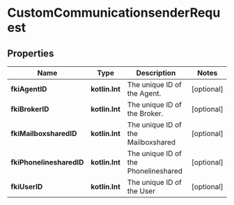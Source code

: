 
# CustomCommunicationsenderRequest

## Properties
| Name | Type | Description | Notes |
| ------------ | ------------- | ------------- | ------------- |
| **fkiAgentID** | **kotlin.Int** | The unique ID of the Agent. |  [optional] |
| **fkiBrokerID** | **kotlin.Int** | The unique ID of the Broker. |  [optional] |
| **fkiMailboxsharedID** | **kotlin.Int** | The unique ID of the Mailboxshared |  [optional] |
| **fkiPhonelinesharedID** | **kotlin.Int** | The unique ID of the Phonelineshared |  [optional] |
| **fkiUserID** | **kotlin.Int** | The unique ID of the User |  [optional] |



